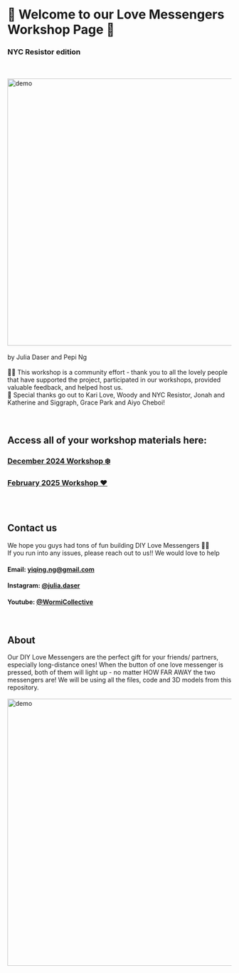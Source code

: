 # 💖 Welcome to our Love Messengers Workshop Page 💖
### **NYC Resistor edition** 
<br>
<br>
<img src="./Dec%202024Media/gif.gif" alt="demo" width="600"/>
<br>
<br>
by Julia Daser and Pepi Ng
<br>
<br>
👯‍♀️ This workshop is a community effort - thank you to all the lovely people that have supported the project, 
participated in our workshops, provided valuable feedback, and helped host us. 
<br>
🥰 Special thanks go out to Kari Love, Woody and NYC Resistor, Jonah and Katherine and Siggraph, Grace Park and Aiyo Cheboi!
<br>
<br>
<br>

## Access all of your workshop materials here:
### [December 2024 Workshop ❄️](./Dec%202024)
### [February 2025 Workshop ❤️](./Feb%202025)

<br>
<br>

## Contact us
We hope you guys had tons of fun building  DIY Love Messengers 💙🧡  <br>
If you run into any issues, please reach out to us!! We would love to help
<br>
#### Email:  yiqing.ng@gmail.com
#### Instagram: [@julia.daser](https://www.instagram.com/julia.daser/)
#### Youtube: [@WormiCollective](https://www.youtube.com/@WormiCollective)

<br>

## About 
Our DIY Love Messengers are the perfect gift for your friends/ partners, especially long-distance ones! When the button of one love messenger is pressed, both of them will light up - no matter HOW FAR AWAY the two messengers are! We will be using all the files, code and 3D models from this repository.
<br>
<br>
<img src="./Dec%202024Media/gif.gif" alt="demo" width="600"/>
<br>
<br>
